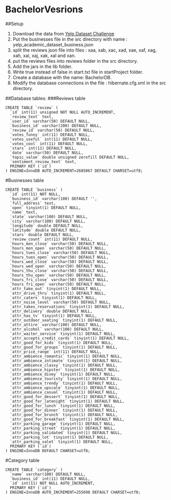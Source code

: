 # BachelorVesrions

##Setup
1. Download the data from [Yelp Dataset Challenge](https://www.yelp.com/dataset_challenge)
2. Put the businesses file in the src directory with name : yelp_academic_dataset_business.json
3. split the reviews json file into files : xaa, xab, xac, xad, xae, xaf, xag, xah, xai, xaj, xak, xal and xan.
4. put the reviews files into reviews folder in the src directory.
5. Add the jars in the lib folder.
6. Write true instead of false in start.txt file in startProject folder.
7. Create a database with the name: BachelorDB.
8. Modify the database connections in the file : hibernate.cfg.xml in the src directory.

##Database tables:
###Reviews table
```
CREATE TABLE `review` (
  `id` int(11) unsigned NOT NULL AUTO_INCREMENT,
  `review_text` text,
  `user_id` varchar(50) DEFAULT NULL,
  `business_id` varchar(200) DEFAULT NULL,
  `review_id` varchar(50) DEFAULT NULL,
  `votes_funny` int(11) DEFAULT NULL,
  `votes_useful` int(11) DEFAULT NULL,
  `votes_cool` int(11) DEFAULT NULL,
  `stars` int(11) DEFAULT NULL,
  `date` varchar(50) DEFAULT NULL,
  `topic_value` double unsigned zerofill DEFAULT NULL,
  `sentiment_review_text` text,
  PRIMARY KEY (`id`)
) ENGINE=InnoDB AUTO_INCREMENT=2685067 DEFAULT CHARSET=utf8;
```

#Businesses table
```
CREATE TABLE `business` (
  `id` int(11) NOT NULL,
  `business_id` varchar(100) DEFAULT '',
  `full_address` text,
  `open` tinyint(1) DEFAULT NULL,
  `name` text,
  `state` varchar(100) DEFAULT NULL,
  `city` varchar(100) DEFAULT NULL,
  `longitude` double DEFAULT NULL,
  `latitude` double DEFAULT NULL,
  `stars` double DEFAULT NULL,
  `review_count` int(11) DEFAULT NULL,
  `hours_mon_close` varchar(50) DEFAULT NULL,
  `hours_mon_open` varchar(50) DEFAULT NULL,
  `hours_tues_close` varchar(50) DEFAULT NULL,
  `hours_tues_open` varchar(50) DEFAULT NULL,
  `hours_wed_close` varchar(50) DEFAULT NULL,
  `hours_wed_open` varchar(50) DEFAULT NULL,
  `hours_thu_close` varchar(50) DEFAULT NULL,
  `hours_thu_open` varchar(50) DEFAULT NULL,
  `hours_fri_close` varchar(50) DEFAULT NULL,
  `hours_fri_open` varchar(50) DEFAULT NULL,
  `attr_take_out` tinyint(1) DEFAULT NULL,
  `attr_drive_thru` tinyint(1) DEFAULT NULL,
  `attr_caters` tinyint(1) DEFAULT NULL,
  `attr_noise_level` varchar(50) DEFAULT NULL,
  `attr_takes_reservations` tinyint(1) DEFAULT NULL,
  `attr_delivery` double DEFAULT NULL,
  `attr_has_tv` tinyint(1) DEFAULT NULL,
  `attr_outdoor_seating` tinyint(1) DEFAULT NULL,
  `attr_attire` varchar(100) DEFAULT NULL,
  `attr_alcohol` varchar(100) DEFAULT NULL,
  `attr_waiter_service` tinyint(1) DEFAULT NULL,
  `attr_accepts_credit_cards` tinyint(1) DEFAULT NULL,
  `attr_good_for_kids` tinyint(1) DEFAULT NULL,
  `attr_good_for_groups` tinyint(1) DEFAULT NULL,
  `attr_price_range` int(11) DEFAULT NULL,
  `attr_ambience_romantic` tinyint(1) DEFAULT NULL,
  `attr_ambience_intimate` tinyint(1) DEFAULT NULL,
  `attr_ambience_classy` tinyint(1) DEFAULT NULL,
  `attr_ambience_hipster` tinyint(1) DEFAULT NULL,
  `attr_ambience_divey` tinyint(1) DEFAULT NULL,
  `attr_ambience_touristy` tinyint(1) DEFAULT NULL,
  `attr_ambience_trendy` tinyint(1) DEFAULT NULL,
  `attr_ambience_upscale` tinyint(1) DEFAULT NULL,
  `attr_ambience_casual` tinyint(1) DEFAULT NULL,
  `attr_good_for_dessert` tinyint(1) DEFAULT NULL,
  `attr_good_for_latenight` tinyint(1) DEFAULT NULL,
  `attr_good_for_lunch` tinyint(1) DEFAULT NULL,
  `attr_good_for_dinner` tinyint(1) DEFAULT NULL,
  `attr_good_for_brunch` tinyint(1) DEFAULT NULL,
  `attr_good_for_breakfast` tinyint(1) DEFAULT NULL,
  `attr_parking_garage` tinyint(1) DEFAULT NULL,
  `attr_parking_street` tinyint(1) DEFAULT NULL,
  `attr_parking_validated` tinyint(1) DEFAULT NULL,
  `attr_parking_lot` tinyint(1) DEFAULT NULL,
  `attr_parking_valet` tinyint(1) DEFAULT NULL,
  PRIMARY KEY (`id`)
) ENGINE=InnoDB DEFAULT CHARSET=utf8;
```

#Category table
```
CREATE TABLE `category` (
  `name` varchar(100) DEFAULT NULL,
  `business_id` int(11) DEFAULT NULL,
  `id` int(11) NOT NULL AUTO_INCREMENT,
  PRIMARY KEY (`id`)
) ENGINE=InnoDB AUTO_INCREMENT=255698 DEFAULT CHARSET=utf8;
```